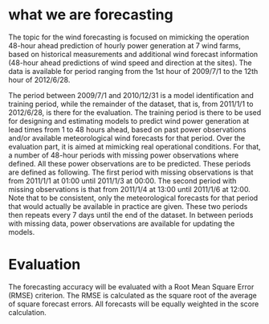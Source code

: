 # what we are forecasting
The topic for the wind forecasting is focused on mimicking the operation 48-hour ahead prediction of hourly power generation at 7 wind farms, based on historical measurements and additional wind forecast information (48-hour ahead predictions of wind speed and direction at the sites). The data is available for period ranging from the 1st hour of 2009/7/1 to the 12th hour of 2012/6/28.

The period between 2009/7/1 and 2010/12/31 is a model identification and training period, while the remainder of the dataset, that is, from 2011/1/1 to 2012/6/28, is there for the evaluation. The training period is there to be used for designing and estimating models  to predict wind power generation at lead times from 1 to 48 hours ahead, based on past power observations and/or available meteorological wind forecasts for that period. Over the evaluation part, it is aimed at mimicking real operational conditions. For that, a number of 48-hour periods with missing power observations where defined. All these power observations are to be predicted. These periods are defined as following. The first period with missing observations is that from 2011/1/1 at 01:00 until 2011/1/3 at 00:00. The second period with missing observations is that from 2011/1/4 at 13:00 until 2011/1/6 at 12:00. Note that to be consistent, only the meteorological forecasts for that period that would actually be available in practice are given. These two periods then repeats every 7 days until the end of the dataset. In between periods with missing data, power observations are available for updating the models.

# Evaluation
The forecasting accuracy will be evaluated with a Root Mean Square Error (RMSE) criterion. The RMSE is calculated as the square root of the average of square forecast errors. All forecasts will be equally weighted in the score calculation.